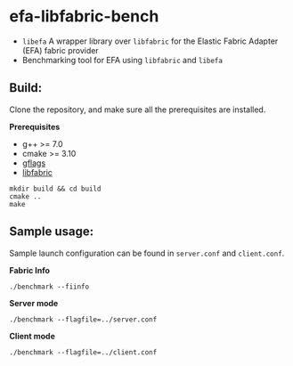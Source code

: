 # efa-libfabric-bench
- `libefa` A wrapper library over `libfabric` for the Elastic Fabric Adapter (EFA) fabric provider
- Benchmarking tool for EFA using `libfabric` and `libefa`

## Build:
Clone the repository, and make sure all the prerequisites are installed.

**Prerequisites**
- g++ >= 7.0
- cmake >= 3.10
- [gflags](https://github.com/gflags/gflags)
- [libfabric](https://ofiwg.github.io/libfabric/)

```shell
mkdir build && cd build
cmake ..
make
```

## Sample usage:

Sample launch configuration can be found in `server.conf` and `client.conf`.

**Fabric Info**
```shell
./benchmark --fiinfo
```

**Server mode**
```shell
./benchmark --flagfile=../server.conf
```

**Client mode**
```shell
./benchmark --flagfile=../client.conf
```